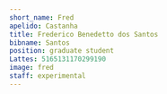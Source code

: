 ```yaml
---
short_name: Fred
apelido: Castanha
title: Frederico Benedetto dos Santos
bibname: Santos
position: graduate student
Lattes: 5165131170299190
image: fred
staff: experimental
---
```

